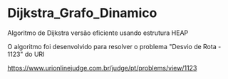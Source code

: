 # Dijkstra_Grafo_Dinamico
Algoritmo de Dijkstra versão eficiente usando estrutura HEAP

O algoritmo foi desenvolvido para resolver o problema "Desvio de Rota - 1123" do URI

https://www.urionlinejudge.com.br/judge/pt/problems/view/1123
